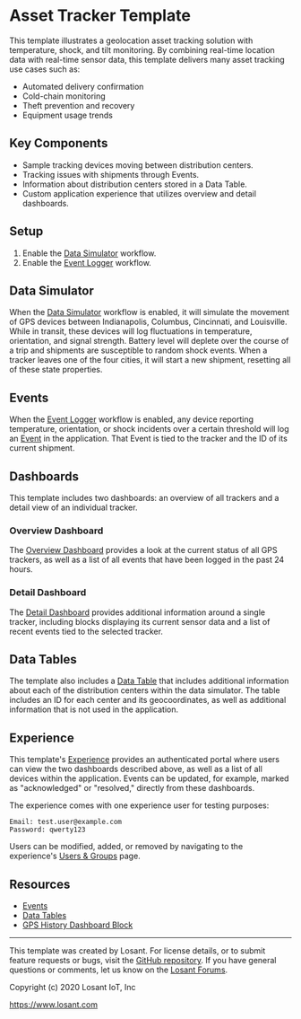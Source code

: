 # Asset Tracker Template
This template illustrates a geolocation asset tracking solution with temperature, shock, and tilt monitoring. By combining real-time location data with real-time sensor data, this template delivers many asset tracking use cases such as:

* Automated delivery confirmation
* Cold-chain monitoring
* Theft prevention and recovery
* Equipment usage trends


## Key Components
* Sample tracking devices moving between distribution centers.
* Tracking issues with shipments through Events.
* Information about distribution centers stored in a Data Table.
* Custom application experience that utilizes overview and detail dashboards.

## Setup
1. Enable the [Data Simulator](/applications/~losant-application-assetTracker-0~/workflows/~losant-flow-dataSimulator-1~/develop) workflow.
2. Enable the [Event Logger](https://app.losant.com/applications/~losant-application-assetTracker-0~/workflows/~losant-flow-eventLogger-0~/develop) workflow.

## Data Simulator
When the [Data Simulator](/applications/~losant-application-assetTracker-0~/workflows/~losant-flow-dataSimulator-1~/develop) workflow is enabled, it will simulate the movement of GPS devices between Indianapolis, Columbus, Cincinnati, and Louisville. While in transit, these devices will log fluctuations in temperature, orientation, and signal strength. Battery level will deplete over the course of a trip and shipments are susceptible to random shock events. When a tracker leaves one of the four cities, it will start a new shipment, resetting all of these state properties.

## Events
When the [Event Logger](/applications/~losant-application-assetTracker-0~/workflows/~losant-flow-eventLogger-0~/develop) workflow is enabled, any device reporting temperature, orientation, or shock incidents over a certain threshold will log an [Event](/applications/~losant-application-assetTracker-0~/events) in the application. That Event is tied to the tracker and the ID of its current shipment.

## Dashboards
This template includes two dashboards: an overview of all trackers and a detail view of an individual tracker.

### Overview Dashboard
The [Overview Dashboard](/dashboards/~losant-dashboard-overviewDashboard-1~) provides a look at the current status of all GPS trackers, as well as a list of all events that have been logged in the past 24 hours.

### Detail Dashboard
The [Detail Dashboard](/dashboards/~losant-dashboard-detailDashboard-0~) provides additional information around a single tracker, including blocks displaying its current sensor data and a list of recent events tied to the selected tracker.

## Data Tables
The template also includes a [Data Table](/applications/~losant-application-assetTracker-0~/data-tables/~losant-dataTable-distributionCenters-0~) that includes additional information about each of the distribution centers within the data simulator. The table includes an ID for each center and its geocoordinates, as well as additional information that is not used in the application.

## Experience
This template's [Experience](/applications/~losant-application-assetTracker-0~/experience/versions/develop) provides an authenticated portal where users can view the two dashboards described above, as well as a list of all devices within the application. Events can be updated, for example, marked as "acknowledged" or "resolved," directly from these dashboards.

The experience comes with one experience user for testing purposes:

```
Email: test.user@example.com
Password: qwerty123
```

Users can be modified, added, or removed by navigating to the experience's [Users & Groups](/applications/~losant-application-assetTracker-0~/experience/users) page.

## Resources
* [Events](https://docs.losant.com/applications/events/)
* [Data Tables](https://docs.losant.com/data-tables/overview/)
* [GPS History Dashboard Block](https://docs.losant.com/dashboards/gps-history/)

---

This template was created by Losant. For license details, or to submit feature requests or bugs, visit the [GitHub repository](https://github.com/Losant/application-templates). If you have general questions or comments, let us know on the [Losant Forums](https://forums.losant.com).

Copyright (c) 2020 Losant IoT, Inc

https://www.losant.com